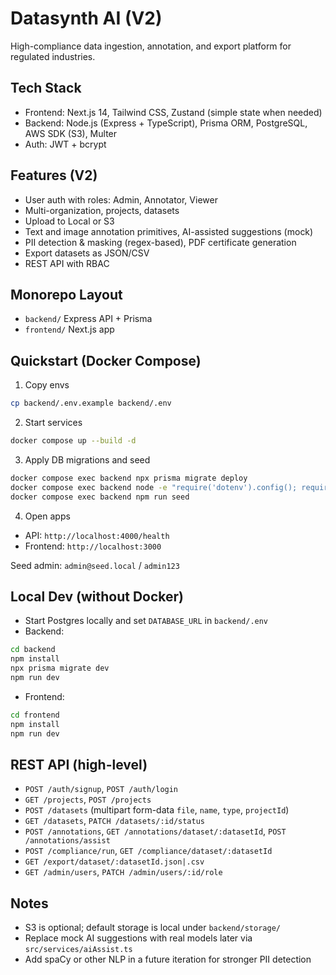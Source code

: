 # Datasynth AI (V2)

High-compliance data ingestion, annotation, and export platform for regulated industries.

## Tech Stack
- Frontend: Next.js 14, Tailwind CSS, Zustand (simple state when needed)
- Backend: Node.js (Express + TypeScript), Prisma ORM, PostgreSQL, AWS SDK (S3), Multer
- Auth: JWT + bcrypt

## Features (V2)
- User auth with roles: Admin, Annotator, Viewer
- Multi-organization, projects, datasets
- Upload to Local or S3
- Text and image annotation primitives, AI-assisted suggestions (mock)
- PII detection & masking (regex-based), PDF certificate generation
- Export datasets as JSON/CSV
- REST API with RBAC

## Monorepo Layout
- `backend/` Express API + Prisma
- `frontend/` Next.js app

## Quickstart (Docker Compose)

1. Copy envs
```bash
cp backend/.env.example backend/.env
```

2. Start services
```bash
docker compose up --build -d
```

3. Apply DB migrations and seed
```bash
docker compose exec backend npx prisma migrate deploy
docker compose exec backend node -e "require('dotenv').config(); require('child_process').spawnSync('node', ['-e', 'console.log(1)'])"
docker compose exec backend npm run seed
```

4. Open apps
- API: `http://localhost:4000/health`
- Frontend: `http://localhost:3000`

Seed admin: `admin@seed.local` / `admin123`

## Local Dev (without Docker)
- Start Postgres locally and set `DATABASE_URL` in `backend/.env`
- Backend:
```bash
cd backend
npm install
npx prisma migrate dev
npm run dev
```
- Frontend:
```bash
cd frontend
npm install
npm run dev
```

## REST API (high-level)
- `POST /auth/signup`, `POST /auth/login`
- `GET /projects`, `POST /projects`
- `POST /datasets` (multipart form-data `file`, `name`, `type`, `projectId`)
- `GET /datasets`, `PATCH /datasets/:id/status`
- `POST /annotations`, `GET /annotations/dataset/:datasetId`, `POST /annotations/assist`
- `POST /compliance/run`, `GET /compliance/dataset/:datasetId`
- `GET /export/dataset/:datasetId.json|.csv`
- `GET /admin/users`, `PATCH /admin/users/:id/role`

## Notes
- S3 is optional; default storage is local under `backend/storage/`
- Replace mock AI suggestions with real models later via `src/services/aiAssist.ts`
- Add spaCy or other NLP in a future iteration for stronger PII detection